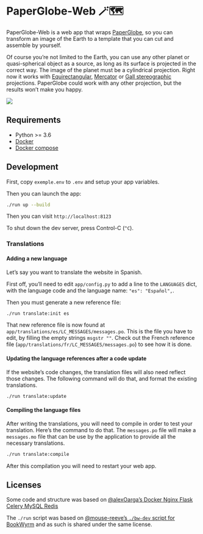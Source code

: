 # PaperGlobe-Web 🪄🗺

PaperGlobe-Web is a web app that wraps [PaperGlobe](https://github.com/joachimesque/paper-globe), so you can transform an image of the Earth to a template that you can cut and assemble by yourself.

Of course you’re not limited to the Earth, you can use any other planet or quasi-spherical object as a source, as long as its surface is projected in the correct way. The image of the planet must be a cylindrical projection. Right now it works with [Equirectangular](https://en.wikipedia.org/wiki/Equirectangular_projection), [Mercator](https://en.wikipedia.org/wiki/Mercator_projection) or [Gall stereographic](https://en.wikipedia.org/wiki/Gall_stereographic_projection) projections. PaperGlobe could work with any other projection, but the results won’t make you happy.

![](https://paperglo.be/static/images/paper-globe-opengraph.jpg)

## Requirements
- Python >= 3.6
- [Docker](https://docs.docker.com/engine/install/)
- [Docker compose](https://docs.docker.com/compose/install/)

## Development

First, copy `exemple.env` to `.env` and setup your app variables.

Then you can launch the app:

```bash
./run up --build
```

Then you can visit `http://localhost:8123`

To shut down the dev server, press Control-C (`^C`).

### Translations

#### Adding a new language

Let’s say you want to translate the website in Spanish.

First off, you’ll need to edit `app/config.py` to add a line to the `LANGUAGES` dict, with the language code and the language name: `"es": "Español",`.

Then you must generate a new reference file:

```bash
./run translate:init es
```

That new reference file is now found at `app/translations/es/LC_MESSAGES/messages.po`. This is the file you have to edit, by filling the empty strings `msgstr ""`. Check out the French reference file (`app/translations/fr/LC_MESSAGES/messages.po`) to see how it is done.

#### Updating the language references after a code update

If the website’s code changes, the translation files will also need reflect those changes. The following command will do that, and format the existing translations.

```bash
./run translate:update
```

#### Compiling the language files

After writing the translations, you will need to compile in order to test your translation. Here’s the command to do that. The `messages.po` file will make a `messages.mo` file that can be use by the application to provide all the necessary translations.

```bash
./run translate:compile
```

After this compilation you will need to restart your web app.

## Licenses

Some code and structure was based on [@alexOarga’s Docker Nginx Flask Celery MySQL Redis](https://github.com/alexOarga/docker-nginx-flask-celery-mysql-redis) 

The `./run` script was based on [@mouse-reeve’s `./bw-dev` script for BookWyrm](https://github.com/bookwyrm-social/bookwyrm/) and as such is shared under the same license.
